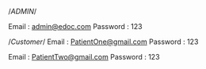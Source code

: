 /*ADMIN*/

Email : admin@edoc.com
Password : 123

/*Customer*/
Email : PatientOne@gmail.com
Password : 123

Email : PatientTwo@gmail.com
Password : 123
